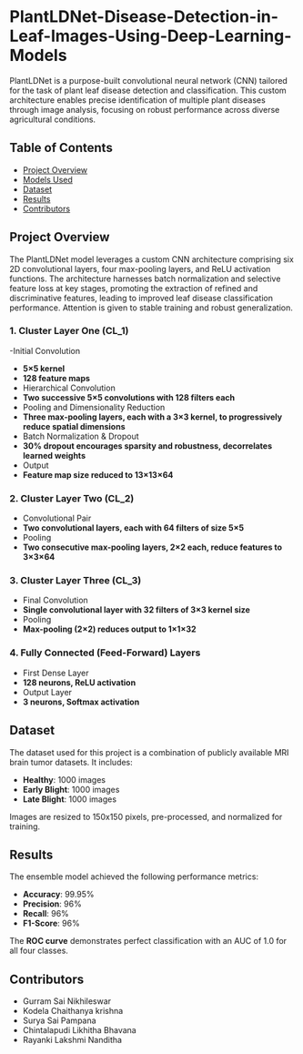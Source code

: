 # PlantLDNet-Disease-Detection-in-Leaf-Images-Using-Deep-Learning-Models

PlantLDNet is a purpose-built convolutional neural network (CNN) tailored for the task of plant leaf disease detection and classification. This custom architecture enables precise identification of multiple plant diseases through image analysis, focusing on robust performance across diverse agricultural conditions.

## Table of Contents
- [Project Overview](#project-overview)
- [Models Used](#models-used)
- [Dataset](#dataset)
- [Results](#results)
- [Contributors](#contributors)

## Project Overview
The PlantLDNet model leverages a custom CNN architecture comprising six 2D convolutional layers, four max-pooling layers, and ReLU activation functions. The architecture harnesses batch normalization and selective feature loss at key stages, promoting the extraction of refined and discriminative features, leading to improved leaf disease classification performance. Attention is given to stable training and robust generalization.

### 1. Cluster Layer One (CL_1)
-Initial Convolution
- **5×5 kernel**
- **128 feature maps**
- Hierarchical Convolution
- **Two successive 5×5 convolutions with 128 filters each**
- Pooling and Dimensionality Reduction
- **Three max-pooling layers, each with a 3×3 kernel, to progressively reduce spatial dimensions**
- Batch Normalization & Dropout
- **30% dropout encourages sparsity and robustness, decorrelates learned weights**
- Output
- **Feature map size reduced to 13×13×64**

### 2. Cluster Layer Two (CL_2)
- Convolutional Pair
- **Two convolutional layers, each with 64 filters of size 5×5**
- Pooling
- **Two consecutive max-pooling layers, 2×2 each, reduce features to 3×3×64**

### 3. Cluster Layer Three (CL_3)
- Final Convolution
- **Single convolutional layer with 32 filters of 3×3 kernel size**
- Pooling
- **Max-pooling (2×2) reduces output to 1×1×32**

### 4. Fully Connected (Feed-Forward) Layers
- First Dense Layer
- **128 neurons, ReLU activation**
- Output Layer
- **3 neurons, Softmax activation**


## Dataset

The dataset used for this project is a combination of publicly available MRI brain tumor datasets. It includes:
- **Healthy**: 1000 images
- **Early Blight**: 1000 images
- **Late Blight**: 1000 images

Images are resized to 150x150 pixels, pre-processed, and normalized for training.

## Results

The ensemble model achieved the following performance metrics:
- **Accuracy**: 99.95%
- **Precision**: 96%
- **Recall**: 96%
- **F1-Score**: 96%

The **ROC curve** demonstrates perfect classification with an AUC of 1.0 for all four classes.

## Contributors

- Gurram Sai Nikhileswar
- Kodela Chaithanya krishna
- Surya Sai Pampana
- Chintalapudi Likhitha Bhavana
- Rayanki Lakshmi Nanditha
